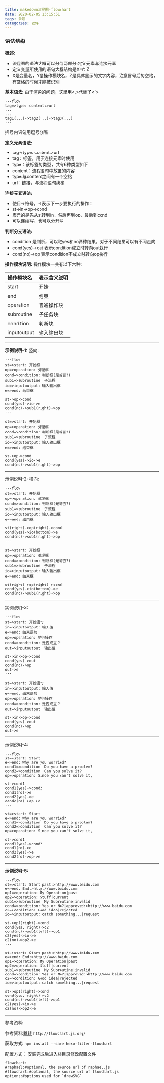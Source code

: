 ```yaml
---
title: makedown流程图-flowchart
date: 2020-02-05 13:15:51
tags: 杂项
categories: 软件
---
```


### 语法结构

**概述:**
* 流程图的语法大概可以分为两部分:定义元素与连接元素
* 定义变量所使用的语句大概结构是X=Y: Z
* X是变量名，Y是操作模块名，Z是具体显示的文字内容，注意冒号后的空格，有空格的时候才能被识别

**基本语法:**
由于渲染的问题，这里用<.>代替了<`>
```
···flow
tag=>type: content:>url
...
...
tag1(...)->tag2(...)->tag3(...)
···
```
括号内语句用逗号分隔

**定义元素语法:**
* tag=>type: content:>url
* tag：标签，用于连接元素时使用
* type：该标签的类型，共有6种类型如下
* content：流程语句中放置的内容 
* type:与content之间有一个空格
* url：链接，与流程语句绑定

**连接元素语法:**
* 使用->符号，->表示下一步要执行的操作：
* st->in->op->cond
* 表示的是先从st转到in，然后再到op，最后到cond
* 可以连续写，也可以分开写

**判断分支语法:**
* condition 是判断，可以取yes和no两种结果，对于不同结果可以有不同走向
* cond(yes)->out 表示condition成立时转向out执行
* cond(no)->op 表示condition不成立时转向op执行

**操作模块说明:**
操作模块一共有以下六种:

|操作模块名|表示含义说明|
|:----|:----|
|start|开始|
|end|结束|
|operation|普通操作块|
|subroutine|子任务块|
|condition|判断块|
|inputoutput|输入输出块|

---

**示例说明-1:**
竖向:
```
···flow
st=>start: 开始框
op=>operation: 处理框
cond=>condition: 判断框(是或否?)
sub1=>subroutine: 子流程
io=>inputoutput: 输入输出框
e=>end: 结束框

st->op->cond
cond(yes)->io->e
cond(no)->sub1(right)->op
···
```

```flow
st=>start: 开始框
op=>operation: 处理框
cond=>condition: 判断框(是或否?)
sub1=>subroutine: 子流程
io=>inputoutput: 输入输出框
e=>end: 结束框

st->op->cond
cond(yes)->io->e
cond(no)->sub1(right)->op
```

---

示例说明-2:
横向:
```
···flow
st=>start: 开始框
op=>operation: 处理框
cond=>condition: 判断框(是或否?)
sub1=>subroutine: 子流程
io=>inputoutput: 输入输出框
e=>end: 结束框

st(right)->op(right)->cond
cond(yes)->io(bottom)->e
cond(no)->sub1(right)->op
···
```

```flow
st=>start: 开始框
op=>operation: 处理框
cond=>condition: 判断框(是或否?)
sub1=>subroutine: 子流程
io=>inputoutput: 输入输出框
e=>end: 结束框

st(right)->op(right)->cond
cond(yes)->io(bottom)->e
cond(no)->sub1(right)->op
```

---

实例说明-3:
```
···flow   
st=>start: 开始语句
in=>inputoutput: 输入值
e=>end: 结束语句
op=>operation: 执行操作
cond=>condition: 是否成立？
out=>inputoutput: 输出值

st->in->op->cond
cond(yes)->out
cond(no)->op
out->e
···
```

```flow   
st=>start: 开始语句
in=>inputoutput: 输入值
e=>end: 结束语句
op=>operation: 执行操作
cond=>condition: 是否成立？
out=>inputoutput: 输出值

st->in->op->cond
cond(yes)->out
cond(no)->op
out->e
```

---

示例说明-4:
```
···flow
st=>start: Start
e=>end: Why are you worried?
cond1=>condition: Do you have a problem?
cond2=>condition: Can you solve it?
op=>operation: Since you can't solve it,

st->cond1
cond1(yes)->cond2
cond1(no)->e
cond2(yes)->e
cond2(no)->op->e
···
```

```flow
st=>start: Start
e=>end: Why are you worried?
cond1=>condition: Do you have a problem?
cond2=>condition: Can you solve it?
op=>operation: Since you can't solve it,

st->cond1
cond1(yes)->cond2
cond1(no)->e
cond2(yes)->e
cond2(no)->op->e
```

---

**示例说明-5:**
```
···flow
st=>start: Start|past:>http://www.baidu.com
e=>end: End:>http://www.baidu.com
op1=>operation: My Operation|past
op2=>operation: Stuff|current
sub1=>subroutine: My Subroutine|invalid
cond=>condition: Yes or No?|approved:>http://www.baidu.com
c2=>condition: Good idea|rejected
io=>inputoutput: catch something...|request

st->op1(right)->cond
cond(yes, right)->c2
cond(no)->sub1(left)->op1
c2(yes)->io->e
c2(no)->op2->e
···
```

```flow
st=>start: Start|past:>http://www.baidu.com
e=>end: End:>http://www.baidu.com
op1=>operation: My Operation|past
op2=>operation: Stuff|current
sub1=>subroutine: My Subroutine|invalid
cond=>condition: Yes or No?|approved:>http://www.baidu.com
c2=>condition: Good idea|rejected
io=>inputoutput: catch something...|request

st->op1(right)->cond
cond(yes, right)->c2
cond(no)->sub1(left)->op1
c2(yes)->io->e
c2(no)->op2->e
```

---

参考资料:

参考资料:[跳转](http://flowchart.js.org/)
`http://flowchart.js.org/`

获取方式:
`npm install --save hexo-filter-flowchart`

配置方式：
安装完成后进入根目录修改配置文件
```
flowchart: 
#raphael:#optional, the source url of raphael.js 
#flowchart:#optional, the source url of flowchart.js
options:#options used for `drawSVG`
```
